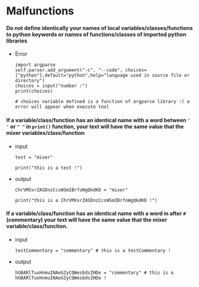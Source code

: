 # Malfunctions

#### Do not define identically your names of local variables/classes/functions to python keywords or names of functions/classes of imported python libraries

- Error
  ```
  import argparse
  self.parser.add_argument("-c", "--code", choices=["python"],default="python",help="language used in source file or directory")
  choices = input("number :")
  print(choices)

  # choices variable defined is a function of argparse library :( a error will appear when execute tool
  ```
  
#### If a variable/class/function has an identical name with a word between `' '` or `" "` in `print()` function, your text will have the same value that the mixer variables/class/function

- input
  ```
  test = "mixer"

  print("this is a test !")
  ```

- output
  ```
  ChrVMVxrZASDnzCcsWSmIBrfoWgQkdKD = "mixer"

  print("this is a ChrVMVxrZASDnzCcsWSmIBrfoWgQkdKD !")
  ```

#### If a variable/class/function has an identical name with a word  in after `#` (commentary) your text will have the same value that the mixer variable/class/function.

- input
  ```
  testCommentary = "commentary" # this is a testCommentary !
  ```

- output
  ```
  hGBARlTuxHnmuINAeGZyCQWesbdsZHDe = "commentary" # this is a hGBARlTuxHnmuINAeGZyCQWesbdsZHDe !
  ```
